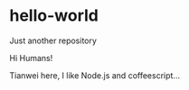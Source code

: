 # hello-world
Just another repository

Hi Humans!

Tianwei here, I like Node.js and coffeescript...
